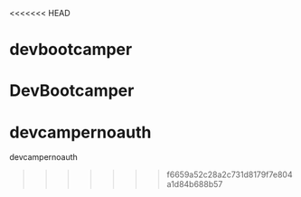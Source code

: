 <<<<<<< HEAD
# devbootcamper
DevBootcamper
=======
# devcampernoauth
devcampernoauth
>>>>>>> f6659a52c28a2c731d8179f7e804a1d84b688b57
